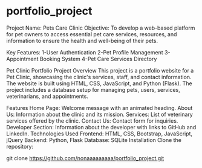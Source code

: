 # portfolio_project

Project Name: Pets Care Clinic
Objective:
To develop a web-based platform for pet owners to access essential pet care services, resources, and information to ensure the health and well-being of their pets.

Key Features:
1-User Authentication
2-Pet Profile Management
3-Appointment Booking System
4-Pet Care Services Directory


Pet Clinic Portfolio
Project Overview
This project is a portfolio website for a Pet Clinic, showcasing the clinic's services, staff, and contact information. The website is built using HTML, CSS, JavaScript, and Python (Flask). The project includes a database setup for managing pets, users, services, veterinarians, and appointments.

Features
Home Page: Welcome message with an animated heading.
About Us: Information about the clinic and its mission.
Services: List of veterinary services offered by the clinic.
Contact Us: Contact form for inquiries.
Developer Section: Information about the developer with links to GitHub and LinkedIn.
Technologies Used
Frontend: HTML, CSS, Bootstrap, JavaScript, jQuery
Backend: Python, Flask
Database: SQLite
Installation
Clone the repository:

git clone https://github.com/nonaaaaaaaaa/portfolio_project.git


